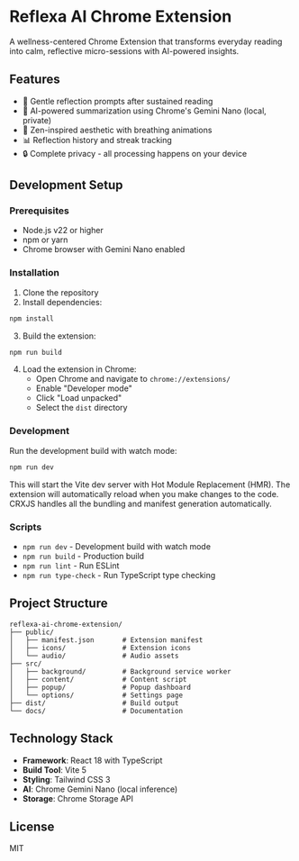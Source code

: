# Reflexa AI Chrome Extension

A wellness-centered Chrome Extension that transforms everyday reading into calm, reflective micro-sessions with AI-powered insights.

## Features

- 🧘 Gentle reflection prompts after sustained reading
- 🤖 AI-powered summarization using Chrome's Gemini Nano (local, private)
- 🌸 Zen-inspired aesthetic with breathing animations
- 📊 Reflection history and streak tracking
- 🔒 Complete privacy - all processing happens on your device

## Development Setup

### Prerequisites

- Node.js v22 or higher
- npm or yarn
- Chrome browser with Gemini Nano enabled

### Installation

1. Clone the repository
2. Install dependencies:

```bash
npm install
```

3. Build the extension:

```bash
npm run build
```

4. Load the extension in Chrome:
   - Open Chrome and navigate to `chrome://extensions/`
   - Enable "Developer mode"
   - Click "Load unpacked"
   - Select the `dist` directory

### Development

Run the development build with watch mode:

```bash
npm run dev
```

This will start the Vite dev server with Hot Module Replacement (HMR). The extension will automatically reload when you make changes to the code. CRXJS handles all the bundling and manifest generation automatically.

### Scripts

- `npm run dev` - Development build with watch mode
- `npm run build` - Production build
- `npm run lint` - Run ESLint
- `npm run type-check` - Run TypeScript type checking

## Project Structure

```
reflexa-ai-chrome-extension/
├── public/
│   ├── manifest.json       # Extension manifest
│   ├── icons/              # Extension icons
│   └── audio/              # Audio assets
├── src/
│   ├── background/         # Background service worker
│   ├── content/            # Content script
│   ├── popup/              # Popup dashboard
│   └── options/            # Settings page
├── dist/                   # Build output
└── docs/                   # Documentation
```

## Technology Stack

- **Framework**: React 18 with TypeScript
- **Build Tool**: Vite 5
- **Styling**: Tailwind CSS 3
- **AI**: Chrome Gemini Nano (local inference)
- **Storage**: Chrome Storage API

## License

MIT
